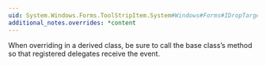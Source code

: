 ```yaml
---
uid: System.Windows.Forms.ToolStripItem.System#Windows#Forms#IDropTarget#OnDragLeave(System.EventArgs)
additional_notes.overrides: *content
---
```


<p>When overriding <xref href="System.Windows.Forms.ToolStripItem.System#Windows#Forms#IDropTarget#OnDragLeave(System.EventArgs)"></xref> in a derived class, be sure to call the base class’s <xref href="System.Windows.Forms.ToolStripItem.System#Windows#Forms#IDropTarget#OnDragLeave(System.EventArgs)"></xref> method so that registered delegates receive the event.</p>


